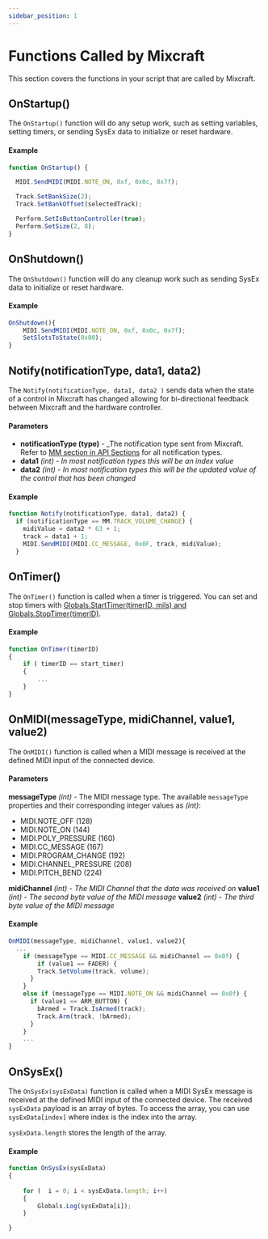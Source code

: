 ```yaml
---
sidebar_position: 1
---
```


# Functions Called by Mixcraft

This section covers the functions in your script that are called by Mixcraft.

## OnStartup()

The ```OnStartup()``` function will do any setup work, such as setting variables, setting timers, or sending SysEx data to initialize or reset hardware.

#### Example
```js
function OnStartup() {

  MIDI.SendMIDI(MIDI.NOTE_ON, 0xf, 0x0c, 0x7f);

  Track.SetBankSize(2);
  Track.SetBankOffset(selectedTrack);

  Perform.SetIsButtonController(true);
  Perform.SetSize(2, 8);
}
``` 


## OnShutdown()

The ```OnShutdown()``` function will do any cleanup work such as sending SysEx data to initialize or reset hardware.

#### Example
```js
OnShutdown(){
    MIDI.SendMIDI(MIDI.NOTE_ON, 0xf, 0x0c, 0x7f);
    SetSlotsToState(0x00); 
}
```

## Notify(notificationType, data1, data2)

The ```Notify(notificationType, data1, data2 )``` sends data when the state of a control in Mixcraft has changed allowing for bi-directional feedback between Mixcraft and the hardware controller.

#### Parameters

- **notificationType (type)** - _The notification type sent from Mixcraft. Refer to [MM section in API Sections](/docs/API%20Sections/MM.md) for all notification types.
- **data1** *(int)* - _In most notification types this will be an index value_
- **data2** *(int)* - _In most notification types this will be the updated value of the control that has been changed_

#### Example
```js
function Notify(notificationType, data1, data2) {
  if (notificationType == MM.TRACK_VOLUME_CHANGE) {
    midiValue = data2 * 63 + 1;
    track = data1 + 1;
    MIDI.SendMIDI(MIDI.CC_MESSAGE, 0x0F, track, midiValue);
  }
```

## OnTimer()
The ```OnTimer()``` function is called when a timer is triggered. You can set and stop timers with [Globals.StartTimer(timerID, mils) and Globals.StopTimer(timerID)](/docs/API%20Sections/Globals.md).

#### Example
```js
function OnTimer(timerID)
{
	if ( timerID == start_timer)
	{
        ...
	}
}
```

## OnMIDI(messageType, midiChannel, value1,  value2)
The ```OnMIDI()``` function is called when a MIDI message is received at the defined MIDI input of the connected device. 

#### Parameters
**messageType** *(int)* - The MIDI message type. The available ```messageType``` properties and their corresponding integer values as _(int)_:


- MIDI.NOTE_OFF (128)
- MIDI.NOTE_ON (144)
- MIDI.POLY_PRESSURE (160)
- MIDI.CC_MESSAGE (167)
- MIDI.PROGRAM_CHANGE (192)
- MIDI.CHANNEL_PRESSURE (208)
- MIDI.PITCH_BEND (224)


**midiChannel** *(int)* - _The MIDI Channel that the data was received on_
**value1** *(int)* - _The second byte value of the MIDI message_
**value2** *(int)* - _The third byte value of the MIDI message_

#### Example
```js
OnMIDI(messageType, midiChannel, value1, value2){
  ...
    if (messageType == MIDI.CC_MESSAGE && midiChannel == 0x0f) {
        if (value1 == FADER) {
        Track.SetVolume(track, volume);
      }
    }
    else if (messageType == MIDI.NOTE_ON && midiChannel == 0x0f) {
      if (value1 == ARM_BUTTON) {
        bArmed = Track.IsArmed(track);
        Track.Arm(track, !bArmed);
      }
    }
    ...
}
```

## OnSysEx()
The ```OnSysEx(sysExData)``` function is called when a MIDI SysEx message is received at the defined MIDI input of the connected device. The received ```sysExData``` payload is an array of bytes. To access the array, you can use ```sysExData[index]``` where index is the index into the array. 

```sysExData.length``` stores the length of the array.

#### Example

```js
function OnSysEx(sysExData)
{
    
    for (  i = 0; i < sysExData.length; i++)
    {
        Globals.Log(sysExData[i]);
    }

}
```
